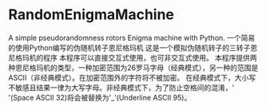 # RandomEnigmaMachine
A simple pseudorandomness rotors Enigma machine with Python.    一个简易的使用Python编写的伪随机转子恩尼格玛机
这是一个模拟伪随机转子的三转子恩尼格玛机的程序
本程序可以直接交互式使用，也可非交互式使用。
本程序提供两种恩尼格玛机的类型，一种加密范围为26罗马字母（经典模式），另一种的范围是ASCII（非经典模式）。在加密范围外的字符将不被加密。
在经典模式下，大小写不敏感且结果一律为大写字母。非经典模式下，为了防止空格间的混淆，' '(Space ASCII 32)将会被替换为'_'(Underline ASCII 95)。
